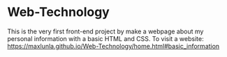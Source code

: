 # Web-Technology

This is the very first front-end project by make a webpage about my personal information with a basic HTML and CSS.
To visit a website: https://maxlunla.github.io/Web-Technology/home.html#basic_information
